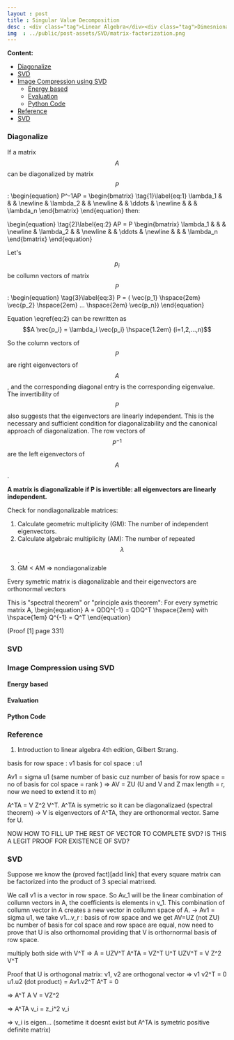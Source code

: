 ```yaml
---
layout : post
title : Singular Value Decomposition
desc : <div class="tag">Linear Algebra</div><div class="tag">Dimesnionality Reduction</div><br>
img  : ../public/post-assets/SVD/matrix-factorization.png
---
```


**Content:**
<!-- MarkdownTOC depth=4 -->

- [Diagonalize](#diagonalize)
- [SVD](#svd)
- [Image Compression using SVD](#image-compression-using-svd)
	- [Energy based](#energy-based)
	- [Evaluation](#evaluation)
	- [Python Code](#python-code)
- [Reference](#reference)
- [SVD](#svd-1)

<!-- /MarkdownTOC -->

<a name="diagonalize"></a>
### Diagonalize
If a matrix $$A$$ can be diagonalized by matrix $$P$$:
\begin{equation}
P^-1AP = \begin{bmatrix} \tag{1}\label{eq:1}
 \lambda_1 &  &  &  \newline
  & \lambda_2 &  &  \newline
  &  & \ddots  &  \newline
  &  &  & \lambda_n
\end{bmatrix}
\end{equation}
then:

\begin{equation} \tag{2}\label{eq:2}
AP = P \begin{bmatrix}
 \lambda_1 &  &  &  \newline
  & \lambda_2 &  &  \newline
  &  & \ddots  &  \newline
  &  &  & \lambda_n
\end{bmatrix}
\end{equation}

Let's $$p_i$$ be collumn vectors of matrix $$P$$:
\begin{equation} \tag{3}\label{eq:3}
P = ( \vec{p_1} \hspace{2em} \vec{p_2} \hspace{2em} ... \hspace{2em} \vec{p_n}) 
\end{equation}

Equation \eqref{eq:2} can be rewritten as
$$A \vec{p_i} = \lambda_i \vec{p_i} \hspace{1.2em} (i=1,2,...,n)$$ 

So the column vectors of $$P$$ are right eigenvectors of $$A$$, and the corresponding diagonal entry is the corresponding eigenvalue. The invertibility of $$P$$ also suggests that the eigenvectors are linearly independent. This is the necessary and sufficient condition for diagonalizability and the canonical approach of diagonalization. The row vectors of $$P^{-1}$$ are the left eigenvectors of $$A$$.

**A matrix is diagonalizable if P is invertible: all eigenvectors are linearly independent.**

Check for nondiagonalizable matrices:
1. Calculate geometric multiplicity (GM): The number of independent eigenvectors.
2. Calculate algebraic multiplicity (AM): The number of repeated $$\lambda$$.
3. GM < AM => nondiagonalizable

<div class='message'>Every symetric matrix is diagonalizable and their eigenvectors are orthonormal vectors</div>

This is "spectral theorem" or "principle axis theorem": For every symetric matrix A,
\begin{equation}
A = QDQ^{-1} = QDQ^T \hspace{2em} with \hspace{1em} Q^{-1} = Q^T
\end{equation}

(Proof [1] page 331)


<a name="svd"></a>
### SVD
<a name="image-compression-using-svd"></a>
### Image Compression using SVD
<a name="energy-based"></a>
#### Energy based
<a name="evaluation"></a>
#### Evaluation
<a name="python-code"></a>
#### Python Code
<a name="reference"></a>
### Reference
1. Introduction to linear algebra 4th edition, Gilbert Strang.

basis for row space : v1
basis for col space : u1

Av1 = sigma u1 (same number of basic cuz number of basis for row space = no of basis for col space = rank )
=> AV  = ZU (U and V and Z max length = r, now we need to extend it to m)

A^TA = V Z^2 V^T. A^TA is symetric so it can be diagonalizaed (spectral theorem) -> V is eigenvectors of A^TA, they are orthonormal vector. Same for U.


NOW HOW TO FILL UP THE REST OF VECTOR TO COMPLETE SVD?
IS THIS A LEGIT PROOF FOR EXISTENCE OF SVD?

<a name="svd-1"></a>
### SVD 

Suppose we know the (proved fact)[add link] that every square matrix can be factorized into the product of 3 special matrixed. 

We call v1 is a vector in row space. So Av_1 will be the linear combination of collumn vectors in A, the coefficients is elements in v_1. This combination of collumn vector in A creates a new vector in collumn space of A. -> Av1 = sigma u1, we take v1...v_r : basis of row space and we get AV=UZ (not ZU) bc number of basis for col space and row space are equal, now need to prove that U is also orthornomal providing that V is orthornormal basis of row space.

multiply both side with V^T => A = UZV^T
A^TA = VZ^T U^T UZV^T = V Z^2 V^T


Proof that U is orthogonal matrix: 
v1, v2 are orthogonal vector => v1 v2^T = 0 
u1.u2 (dot product) = Av1.v2^T A^T = 0


=>
A^T A V = VZ^2

=> A^TA v_i = z_i^2 v_i

=> v_i is eigen... (sometime it doesnt exist but A^TA is symetric positive definite matrix)
